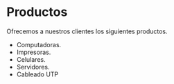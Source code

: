 Productos
============================

Ofrecemos a nuestros clientes los siguientes productos.
* Computadoras.
* Impresoras.
* Celulares.
* Servidores.
* Cableado UTP 
